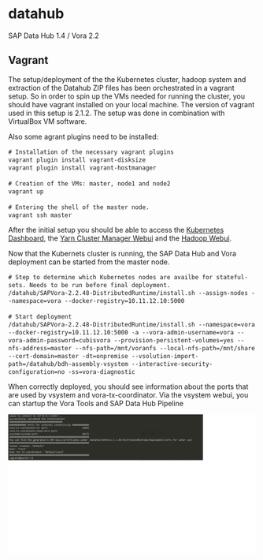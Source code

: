 # datahub
SAP Data Hub 1.4 / Vora 2.2

## Vagrant
The setup/deployment of the the Kubernetes cluster, hadoop system and extraction of the Datahub ZIP files has been orchestrated in a vagrant setup. So in order to spin up the VMs needed for running the cluster, you should have vagrant installed on your local machine. The version of vagrant used in this setup is 2.1.2. The setup was done in combination with VirtualBox VM software.

Also some agrant plugins need to be installed: 
```
# Installation of the necessary vagrant plugins
vagrant plugin install vagrant-disksize
vagrant plugin install vagrant-hostmanager

# Creation of the VMs: master, node1 and node2
vagrant up

# Entering the shell of the master node.
vagrant ssh master

```
After the initial setup you should be able to access the [Kubernetes Dashboard](http://10.11.12.10:8001/api/v1/namespaces/kube-system/services/http:kubernetes-dashboard:/proxy/), the [Yarn Cluster Manager Webui](http://10.11.12.10:8088/cluster) and the [Hadoop Webui](http://10.11.12.10:50070).

Now that the Kubernets cluster is running, the SAP Data Hub and Vora deployment can be started from the master node.

```
# Step to determine which Kubernetes nodes are availbe for stateful-sets. Needs to be run before final deployment.
/datahub/SAPVora-2.2.48-DistributedRuntime/install.sh --assign-nodes --namespace=vora --docker-registry=10.11.12.10:5000

# Start deployment
/datahub/SAPVora-2.2.48-DistributedRuntime/install.sh --namespace=vora --docker-registry=10.11.12.10:5000 -a --vora-admin-username=vora --vora-admin-password=cubisvora --provision-persistent-volumes=yes --nfs-address=master --nfs-path=/mnt/voranfs --local-nfs-path=/mnt/share --cert-domain=master -dt=onpremise --vsolution-import-path=/datahub/bdh-assembly-vsystem --interactive-security-configuration=no -ss=vora-diagnostic
```

When correctly deployed, you should see information about the ports that are used by vsystem and vora-tx-coordinator. Via the vsystem webui, you can startup the Vora Tools and SAP Data Hub Pipeline

![voraports](https://github.com/CubisSolutions/datahub/raw/master/assets/ports.png?raw=true, "ports picture")


